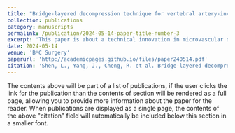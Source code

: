 ```yaml
---
title: "Bridge-layered decompression technique for vertebral artery-involved hemifacial spasm: technical note"
collection: publications
category: manuscripts
permalink: /publication/2024-05-14-paper-title-number-3
excerpt: 'This paper is about a technical innovation in microvascular decompression (MVD) for hemifacial spasm involving the vertebral artery (VA). We described the “bridge-layered” decompression technique, which employs a multipoint “bridge” to elevate the VA and a layered approach to manage its branch vessels, aiming to minimize cerebellar traction and reduce the risk to the facial‑acoustic nerve complex.'
date: 2024-05-14
venue: 'BMC Surgery'
paperurl: 'http://academicpages.github.io/files/paper240514.pdf'
citation: 'Shen, L., Yang, J., Cheng, R. et al. Bridge-layered decompression technique for vertebral artery-involved hemifacial spasm: technical note. BMC Surg 24, 154 (2024). https://doi.org/10.1186/s12893-024-02415-1'
---
```


The contents above will be part of a list of publications, if the user clicks the link for the publication than the contents of section will be rendered as a full page, allowing you to provide more information about the paper for the reader. When publications are displayed as a single page, the contents of the above "citation" field will automatically be included below this section in a smaller font.
